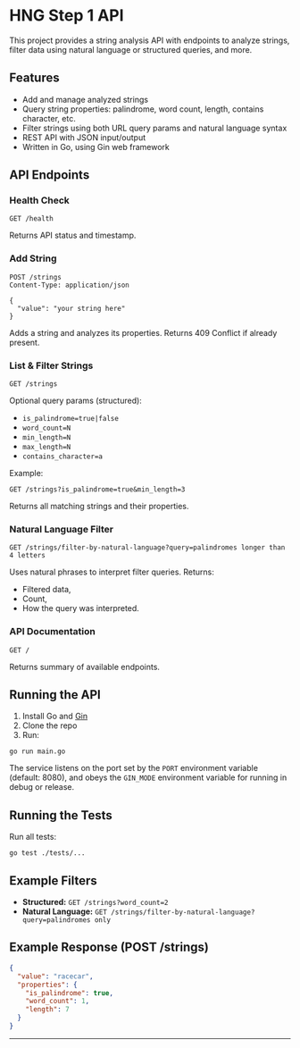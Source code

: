 # HNG Step 1 API

This project provides a string analysis API with endpoints to analyze strings, filter data using natural language or structured queries, and more.

## Features

- Add and manage analyzed strings
- Query string properties: palindrome, word count, length, contains character, etc.
- Filter strings using both URL query params and natural language syntax
- REST API with JSON input/output
- Written in Go, using Gin web framework

## API Endpoints

### Health Check

```
GET /health
```

Returns API status and timestamp.

### Add String

```
POST /strings
Content-Type: application/json

{
  "value": "your string here"
}
```

Adds a string and analyzes its properties. Returns 409 Conflict if already present.

### List & Filter Strings

```
GET /strings
```

Optional query params (structured):

- `is_palindrome=true|false`
- `word_count=N`
- `min_length=N`
- `max_length=N`
- `contains_character=a`

Example:

```
GET /strings?is_palindrome=true&min_length=3
```

Returns all matching strings and their properties.

### Natural Language Filter

```
GET /strings/filter-by-natural-language?query=palindromes longer than 4 letters
```

Uses natural phrases to interpret filter queries. Returns:

- Filtered data,
- Count,
- How the query was interpreted.

### API Documentation

```
GET /
```

Returns summary of available endpoints.

## Running the API

1. Install Go and [Gin](https://github.com/gin-gonic/gin)
2. Clone the repo
3. Run:

```
go run main.go
```

The service listens on the port set by the `PORT` environment variable (default: 8080), and obeys the `GIN_MODE` environment variable for running in debug or release.

## Running the Tests

Run all tests:

```
go test ./tests/...
```

## Example Filters

- **Structured:** `GET /strings?word_count=2`
- **Natural Language:** `GET /strings/filter-by-natural-language?query=palindromes only`

## Example Response (POST /strings)

```json
{
  "value": "racecar",
  "properties": {
    "is_palindrome": true,
    "word_count": 1,
    "length": 7
  }
}
```

---
